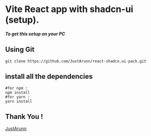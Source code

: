 # Vite React app with shadcn-ui (setup).

***To get this setup on your PC***

## Using Git

    git clone https://github.com/JustArunn/react-shadcn.ui-pack.git
    

## install all the dependencies

    #for npm :
    npm install
    #for yarn : 
    yarn install

## Thank You !

 [JustArunn](https://github.com/JustArunn)

 

